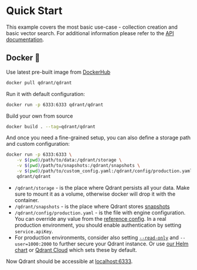 # Quick Start

This example covers the most basic use-case - collection creation and basic vector search.
For additional information please refer to the [API documentation](https://api.qdrant.tech/).

## Docker 🐳

Use latest pre-built image from [DockerHub](https://hub.docker.com/r/qdrant/qdrant)

```bash
docker pull qdrant/qdrant
```

Run it with default configuration:

```bash
docker run -p 6333:6333 qdrant/qdrant
```

Build your own from source

```bash
docker build . --tag=qdrant/qdrant
```

And once you need a fine-grained setup, you can also define a storage path and custom configuration:

```bash
docker run -p 6333:6333 \
    -v $(pwd)/path/to/data:/qdrant/storage \
    -v $(pwd)/path/to/snapshots:/qdrant/snapshots \
    -v $(pwd)/path/to/custom_config.yaml:/qdrant/config/production.yaml \
    qdrant/qdrant
```

- `/qdrant/storage` - is the place where Qdrant persists all your data.
  Make sure to mount it as a volume, otherwise docker will drop it with the container.
- `/qdrant/snapshots` - is the place where Qdrant stores [snapshots](https://qdrant.tech/documentation/concepts/snapshots/)
- `/qdrant/config/production.yaml` - is the file with engine configuration. You can override any value from the [reference config](https://github.com/qdrant/qdrant/blob/master/config/config.yaml). In a real production environment, you should enable authentication by setting `service.apiKey`.
- For production environments, consider also setting [`--read-only`](https://docs.docker.com/reference/cli/docker/container/run/#read-only) and `--user=1000:2000` to further secure your Qdrant instance. Or use [our Helm chart](https://github.com/qdrant/qdrant-helm) or [Qdrant Cloud](https://qdrant.tech/documentation/cloud/) which sets these by default.

Now Qdrant should be accessible at [localhost:6333](http://localhost:6333/).